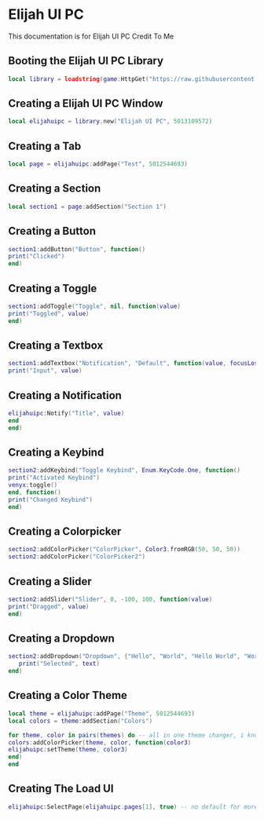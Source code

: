 # Elijah UI PC
This documentation is for Elijah UI PC Credit To Me

## Booting the Elijah UI PC Library
```lua
local library = loadstring(game:HttpGet("https://raw.githubusercontent.com/ElijahGamingRBLX/Elijah-UI-PC/main/library.lua"))()
```




## Creating a Elijah UI PC Window
```lua
local elijahuipc = library.new("Elijah UI PC", 5013109572)
```

## Creating a Tab
```lua
local page = elijahuipc:addPage("Test", 5012544693)
```

## Creating a Section
```lua
local section1 = page:addSection("Section 1")
```

## Creating a Button
```lua
section1:addButton("Button", function()
print("Clicked")
end)
```

## Creating a Toggle
```lua
section1:addToggle("Toggle", nil, function(value)
print("Toggled", value)
end)
```

## Creating a Textbox
```lua
section1:addTextbox("Notification", "Default", function(value, focusLost)
print("Input", value)
```

## Creating a Notification
```lua
elijahuipc:Notify("Title", value)
end
end)
```

## Creating a Keybind
```lua
section2:addKeybind("Toggle Keybind", Enum.KeyCode.One, function()
print("Activated Keybind")
venyx:toggle()
end, function()
print("Changed Keybind")
end)
```

## Creating a Colorpicker
```lua
section2:addColorPicker("ColorPicker", Color3.fromRGB(50, 50, 50))
section2:addColorPicker("ColorPicker2")
```

## Creating a Slider
```lua
section2:addSlider("Slider", 0, -100, 100, function(value)
print("Dragged", value)
end)
```

## Creating a Dropdown
```lua
section2:addDropdown("Dropdown", {"Hello", "World", "Hello World", "Word", 1, 2, 3}, function(text)
   print("Selected", text)
end)
```

## Creating a Color Theme
```lua
local theme = elijahuipc:addPage("Theme", 5012544693)
local colors = theme:addSection("Colors")

for theme, color in pairs(themes) do -- all in one theme changer, i know, im cool
colors:addColorPicker(theme, color, function(color3)
elijahuipc:setTheme(theme, color3)
end)
end
```

## Creating The Load UI
```lua
elijahuipc:SelectPage(elijahuipc.pages[1], true) -- no default for more freedom
```
